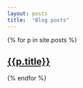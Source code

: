 ```yaml
---
layout: posts
title:  "Blog posts"
---
```


{% for p in site.posts %}
## [{{p.title}}]({{p.url}})

{% endfor %}
